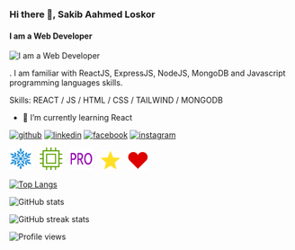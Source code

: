 ### Hi there 👋, Sakib Aahmed Loskor
#### I am a Web Developer
![I am a Web Developer]([https://i.ibb.co/WcHp7Yj/Brown-White-Fluid-Marketing-Agency-Facebook-Cover.png](https://media.licdn.com/dms/image/D4E16AQEPLlyQroXdAA/profile-displaybackgroundimage-shrink_350_1400/0/1685685647951?e=1691020800&v=beta&t=YC5vunek1bDj6m1UmUQslf_et45SMCAbLnFu9spj7k8))

. I am familiar with ReactJS, ExpressJS, NodeJS, MongoDB and Javascript
programming languages skills.


Skills:  REACT / JS / HTML / CSS / TAILWIND / MONGODB 

- 🌱 I’m currently learning React  


[<img src='https://cdn.jsdelivr.net/npm/simple-icons@3.0.1/icons/github.svg' alt='github' height='40'>](https://github.com/Sakibahmed2)  [<img src='https://cdn.jsdelivr.net/npm/simple-icons@3.0.1/icons/linkedin.svg' alt='linkedin' height='40'>](https://www.linkedin.com/in/https://www.linkedin.com/in/sakib-ahmed-loskor-b6686b278//)  [<img src='https://cdn.jsdelivr.net/npm/simple-icons@3.0.1/icons/facebook.svg' alt='facebook' height='40'>](https://www.facebook.com/https://www.facebook.com/profile.php?id=100048598579126)  [<img src='https://cdn.jsdelivr.net/npm/simple-icons@3.0.1/icons/instagram.svg' alt='instagram' height='40'>](https://www.instagram.com/https://www.instagram.com/sakib_ahmed_47//)  

<a href='https://archiveprogram.github.com/'><img src='https://raw.githubusercontent.com/acervenky/animated-github-badges/master/assets/acbadge.gif' width='40' height='40'></a> <a href='https://docs.github.com/en/developers'><img src='https://raw.githubusercontent.com/acervenky/animated-github-badges/master/assets/devbadge.gif' width='40' height='40'></a> <a href='https://github.com/pricing'><img src='https://raw.githubusercontent.com/acervenky/animated-github-badges/master/assets/pro.gif' width='40' height='40'></a> <a href='https://stars.github.com/'><img src='https://raw.githubusercontent.com/acervenky/animated-github-badges/master/assets/starbadge.gif' width='35' height='35'></a> <a href='https://docs.github.com/en/github/supporting-the-open-source-community-with-github-sponsors'><img src='https://raw.githubusercontent.com/acervenky/animated-github-badges/master/assets/sponsorbadge.gif' width='35' height='35'></a> 

[![Top Langs](https://github-readme-stats.vercel.app/api/top-langs/?username=Sakibahmed2)](https://github.com/anuraghazra/github-readme-stats)

![GitHub stats](https://github-readme-stats.vercel.app/api?username=Sakibahmed2&show_icons=true&count_private=true)  

![GitHub streak stats](https://streak-stats.demolab.com/?user=Sakibahmed2)  

![Profile views](https://gpvc.arturio.dev/Sakibahmed2)  
